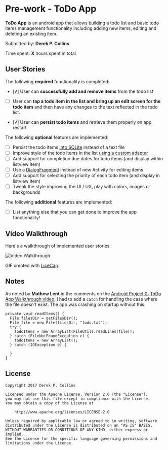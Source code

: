 # Pre-work - ToDo App

**ToDo App** is an android app that allows building a todo list and basic todo items management functionality including adding new items, editing and deleting an existing item.

Submitted by: **Derek P. Collins**

Time spent: **X** hours spent in total

## User Stories

The following **required** functionality is completed:

* [√] User can **successfully add and remove items** from the todo list
* [ ] User can **tap a todo item in the list and bring up an edit screen for the todo item** and then have any changes to the text reflected in the todo list.
* [√] User can **persist todo items** and retrieve them properly on app restart

The following **optional** features are implemented:

* [ ] Persist the todo items [into SQLite](http://guides.codepath.com/android/Persisting-Data-to-the-Device#sqlite) instead of a text file
* [ ] Improve style of the todo items in the list [using a custom adapter](http://guides.codepath.com/android/Using-an-ArrayAdapter-with-ListView)
* [ ] Add support for completion due dates for todo items (and display within listview item)
* [ ] Use a [DialogFragment](http://guides.codepath.com/android/Using-DialogFragment) instead of new Activity for editing items
* [ ] Add support for selecting the priority of each todo item (and display in listview item)
* [ ] Tweak the style improving the UI / UX, play with colors, images or backgrounds

The following **additional** features are implemented:

* [ ] List anything else that you can get done to improve the app functionality!

## Video Walkthrough

Here's a walkthrough of implemented user stories:

<img src='http://i.imgur.com/link/to/your/gif/file.gif' title='Video Walkthrough' width='' alt='Video Walkthrough' />

GIF created with [LiceCap](http://www.cockos.com/licecap/).

## Notes

As noted by **Mathew Lent** in the comments on the [Android Project 0: ToDo App Walkthrough video](https://vimeo.com/72475810), I had to add a `catch` for handling the case where the file doesn't exist. The app was crashing on startup without this:

```
private void readItems() {
  File filesDir = getFilesDir();
  File file = new File(filesDir, "todo.txt");
  try {
    todoItems = new ArrayList(FileUtils.readLines(file));
  } catch (FileNotFoundException e) {
    todoItems = new ArrayList();
  } catch (IOException e) {

  }
}
```

## License

    Copyright 2017 Derek P. Collins

    Licensed under the Apache License, Version 2.0 (the "License");
    you may not use this file except in compliance with the License.
    You may obtain a copy of the License at

        http://www.apache.org/licenses/LICENSE-2.0

    Unless required by applicable law or agreed to in writing, software
    distributed under the License is distributed on an "AS IS" BASIS,
    WITHOUT WARRANTIES OR CONDITIONS OF ANY KIND, either express or implied.
    See the License for the specific language governing permissions and
    limitations under the License.
